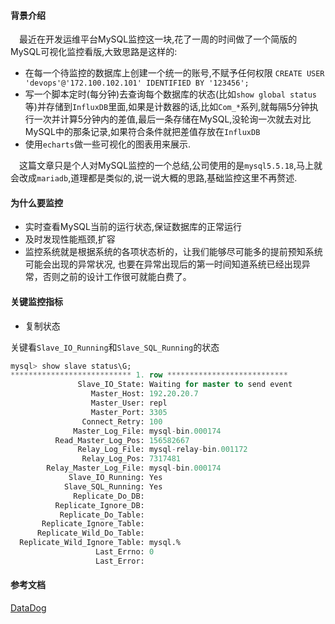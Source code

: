 #### 背景介绍

&emsp;最近在开发运维平台MySQL监控这一块,花了一周的时间做了一个简版的MySQL可视化监控看版,大致思路是这样的:

* 在每一个待监控的数据库上创建一个统一的账号,不赋予任何权限
 `CREATE USER 'devops'@'172.100.102.101' IDENTIFIED BY '123456';`
* 写一个脚本定时(每分钟)去查询每个数据库的状态(比如`show global status`等)并存储到`InfluxDB`里面,如果是计数器的话,比如`Com_*`系列,就每隔5分钟执行一次并计算5分钟内的差值,最后一条存储在MySQL,没轮询一次就去对比MySQL中的那条记录,如果符合条件就把差值存放在`InfluxDB`
* 使用`echarts`做一些可视化的图表用来展示.

&emsp;这篇文章只是个人对MySQL监控的一个总结,公司使用的是`mysql5.5.18`,马上就会改成`mariadb`,道理都是类似的,说一说大概的思路,基础监控这里不再赘述.

#### 为什么要监控

* 实时查看MySQL当前的运行状态,保证数据库的正常运行
* 及时发现性能瓶颈,扩容
* 监控系统就是根据系统的各项状态析的，让我们能够尽可能多的提前预知系统可能会出现的异常状况, 也要在异常出现后的第一时间知道系统已经出现异常，否则之前的设计工作很可就能白费了。


#### 关键监控指标

*  复制状态

关键看`Slave_IO_Running`和`Slave_SQL_Running`的状态

```sql
mysql> show slave status\G;
*************************** 1. row ***************************
               Slave_IO_State: Waiting for master to send event
                  Master_Host: 192.20.20.7
                  Master_User: repl
                  Master_Port: 3305
                Connect_Retry: 100
              Master_Log_File: mysql-bin.000174
          Read_Master_Log_Pos: 156582667
               Relay_Log_File: mysql-relay-bin.001172
                Relay_Log_Pos: 7317481
        Relay_Master_Log_File: mysql-bin.000174
             Slave_IO_Running: Yes
            Slave_SQL_Running: Yes
              Replicate_Do_DB:
          Replicate_Ignore_DB:
           Replicate_Do_Table:
       Replicate_Ignore_Table:
      Replicate_Wild_Do_Table:
  Replicate_Wild_Ignore_Table: mysql.%
                   Last_Errno: 0
                   Last_Error:
```












#### 参考文档

[DataDog](https://github.com/DataDog/the-monitor/tree/master/mysql)